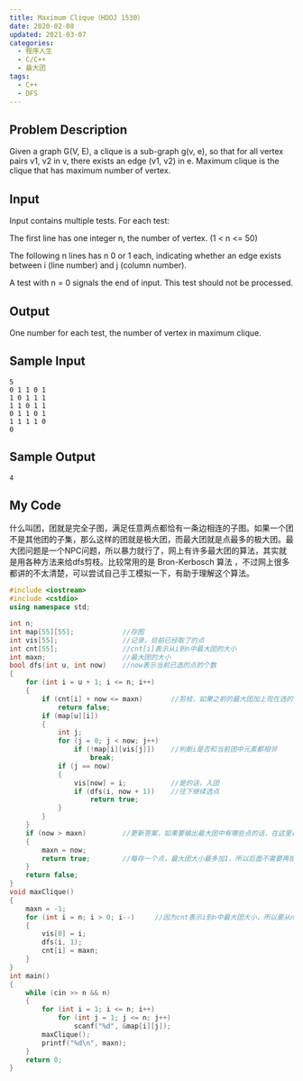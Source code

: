 ```yaml
---
title: Maximum Clique（HDOJ 1530）
date: 2020-02-08
updated: 2021-03-07
categories:
  - 程序人生
  - C/C++
  - 最大团
tags:
  - C++
  - DFS
---
```


## Problem Description 

Given a graph G(V, E), a clique is a sub-graph g(v, e), so that for all vertex pairs v1, v2 in v, there exists an edge (v1, v2) in e. Maximum clique is the clique that has maximum number of vertex. 

## Input 

Input contains multiple tests. For each test:

The first line has one integer n, the number of vertex. (1 < n <= 50)

The following n lines has n 0 or 1 each, indicating whether an edge exists between i (line number) and j (column number).

A test with n = 0 signals the end of input. This test should not be processed. 

## Output 

One number for each test, the number of vertex in maximum clique. 

## Sample Input 

```
5
0 1 1 0 1
1 0 1 1 1
1 1 0 1 1
0 1 1 0 1
1 1 1 1 0
0
```

## Sample Output 

```
4 
```

## My Code

<p>什么叫团，团就是完全子图，满足任意两点都恰有一条边相连的子图。如果一个团不是其他团的子集，那么这样的团就是极大团，而最大团就是点最多的极大团。最大团问题是一个NPC问题，所以暴力就行了，网上有许多最大团的算法，其实就是用各种方法来给dfs剪枝。比较常用的是 Bron-Kerbosch 算法 ，不过网上很多都讲的不太清楚，可以尝试自己手工模拟一下，有助于理解这个算法。</p>

```cpp
#include <iostream>
#include <cstdio>
using namespace std;

int n;
int map[55][55];            //存图
int vis[55];                //记录，目前已经取了的点
int cnt[55];                //cnt[i]表示从i到n中最大团的大小
int maxn;                   //最大团的大小
bool dfs(int u, int now)    //now表示当前已选的点的个数
{
    for (int i = u + 1; i <= n; i++)
    {
        if (cnt[i] + now <= maxn)       //剪枝，如果之前的最大团加上现在选的点还是比最优解小，那么就return
            return false;
        if (map[u][i])
        {
            int j;
            for (j = 0; j < now; j++)
                if (!map[i][vis[j]])    //判断i是否和当前团中元素都相邻
                    break;
            if (j == now)
            {
                vis[now] = i;           //是的话，入团
                if (dfs(i, now + 1))    //往下继续选点
                    return true;
            }
        }
    }
    if (now > maxn)         //更新答案，如果要输出最大团中有哪些点的话，在这里存答案，这题没有
    {
        maxn = now;
        return true;        //每存一个点，最大团大小最多加1，所以后面不需要再搜索了
    }
    return false;
}
void maxClique()
{
    maxn = -1;
    for (int i = n; i > 0; i--)     //因为cnt表示i到n中最大团大小，所以要从n开始倒着遍历。
    {
        vis[0] = i;
        dfs(i, 1);
        cnt[i] = maxn;
    }
}
int main()
{
    while (cin >> n && n)
    {
        for (int i = 1; i <= n; i++)
            for (int j = 1; j <= n; j++)
                scanf("%d", &map[i][j]);
        maxClique();
        printf("%d\n", maxn);
    }
    return 0;
}
```
